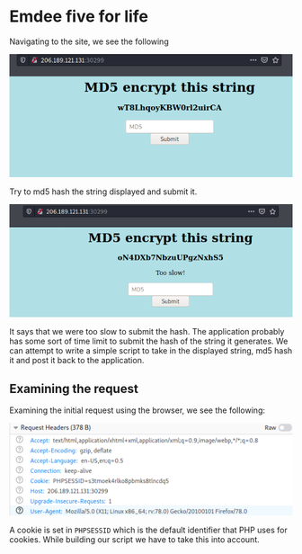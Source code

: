 # Emdee five for life

Navigating to the site, we see the following

![efff1](https://raw.githubusercontent.com/Shezz7/HTB-writeups/master/challenges/resources/efff1.png)

Try to md5 hash the string displayed and submit it.

![efff2](https://raw.githubusercontent.com/Shezz7/HTB-writeups/master/challenges/resources/efff2.png)

It says that we were too slow to submit the hash. The application probably has some sort of time limit to submit the hash of the string it generates. We can attempt to write a simple script to take in the displayed string, md5 hash it and post it back to the application.

## Examining the request

Examining the initial request using the browser, we see the following:

![efff3](https://raw.githubusercontent.com/Shezz7/HTB-writeups/master/challenges/resources/efff3.png)

A cookie is set in ```PHPSESSID``` which is the default identifier that PHP uses for cookies. While building our script we have to take this into account.
